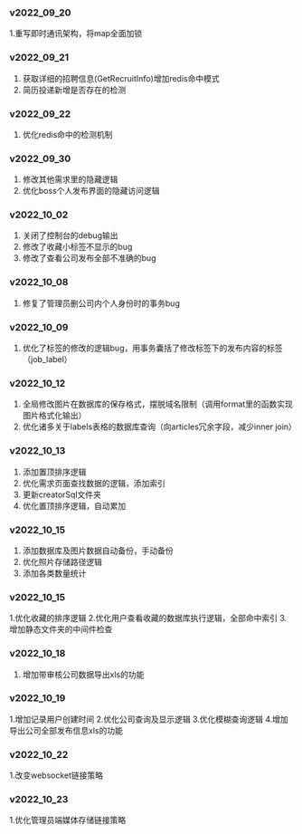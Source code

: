### v2022_09_20

1.重写即时通讯架构，将map全面加锁

### v2022_09_21

1. 获取详细的招聘信息(GetRecruitInfo)增加redis命中模式
2. 简历投递新增是否存在的检测

### v2022_09_22

1. 优化redis命中的检测机制

### v2022_09_30

1. 修改其他需求里的隐藏逻辑
2. 优化boss个人发布界面的隐藏访问逻辑

### v2022_10_02

1. 关闭了控制台的debug输出
2. 修改了收藏小标签不显示的bug
3. 修改了查看公司发布全部不准确的bug

### v2022_10_08

1. 修复了管理员删公司内个人身份时的事务bug

### v2022_10_09

1. 优化了标签的修改的逻辑bug，用事务囊括了修改标签下的发布内容的标签（job_label）

### v2022_10_12

1. 全局修改图片在数据库的保存格式，摆脱域名限制（调用format里的函数实现图片格式化输出）
2. 优化诸多关于labels表格的数据库查询（向articles冗余字段，减少inner join）

### v2022_10_13

1. 添加置顶排序逻辑
2. 优化需求页面查找数据的逻辑，添加索引
3. 更新creatorSql文件夹
4. 优化置顶排序逻辑，自动累加

### v2022_10_15

1. 添加数据库及图片数据自动备份，手动备份
2. 优化照片存储路径逻辑
3. 添加各类数量统计

### v2022_10_15

1.优化收藏的排序逻辑
2.优化用户查看收藏的数据库执行逻辑，全部命中索引
3.增加静态文件夹的中间件检查

### v2022_10_18

1. 增加带审核公司数据导出xls的功能

### v2022_10_19

1.增加记录用户创建时间
2.优化公司查询及显示逻辑
3.优化模糊查询逻辑
4.增加导出公司全部发布信息xls的功能

### v2022_10_22

1.改变websocket链接策略

### v2022_10_23

1.优化管理员端媒体存储链接策略
